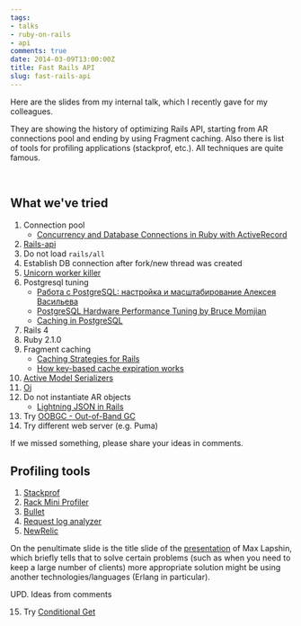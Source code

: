 ```yaml
---
tags:
- talks
- ruby-on-rails
- api
comments: true
date: 2014-03-09T13:00:00Z
title: Fast Rails API
slug: fast-rails-api
---
```


Here are the slides from my internal talk, which I recently gave for my
colleagues.

They are showing the history of optimizing Rails API, starting from AR connections pool and
ending by using Fragment caching. Also there is list of tools for
profiling applications (stackprof, etc.). All techniques are quite
famous.

<!--more-->

<script async="true" class="speakerdeck-embed" data-id="b618391085100131b8c566a463623da4" data-ratio="1.33333333333333" src="//speakerdeck.com/assets/embed.js">       </script>

&nbsp;

## What we've tried

1. Connection pool
   * [Concurrency and Database Connections in Ruby with ActiveRecord](https://devcenter.heroku.com/articles/concurrency-and-database-connections)
2. [Rails-api](https://github.com/rails-api/rails-api)
3. Do not load `rails/all`
4. Establish DB connection after fork/new thread was created
5. [Unicorn worker killer](https://github.com/kzk/unicorn-worker-killer)
6. Postgresql tuning
   * [Работа с PostgreSQL: настройка и масштабирование Алексея Васильева](http://postgresql.leopard.in.ua/html/)
   * [PostgreSQL Hardware Performance Tuning by Bruce Momjian](http://momjian.us/main/writings/pgsql/hw_performance/)
   * [Caching in PostgreSQL](http://raghavt.blogspot.ru/2012/04/caching-in-postgresql.html)
7. Rails 4
8. Ruby 2.1.0
9. Fragment caching
   * [Caching Strategies for Rails](https://devcenter.heroku.com/articles/caching-strategies)
   * [How key-based cache expiration works](http://signalvnoise.com/posts/3113-how-key-based-cache-expiration-works)
10. [Active Model Serializers](https://github.com/rails-api/active_model_serializers)
11. [Oj](https://github.com/ohler55/oj)
12. Do not instantiate AR objects
    * [Lightning JSON in Rails](http://brainspec.com/blog/2012/09/28/lightning-json-in-rails/)
13. Try [OOBGC - Out-of-Band GC](https://github.com/tmm1/gctools)
14. Try different web server (e.g. Puma)

If we missed something, please share your ideas in comments.

## Profiling tools

1. [Stackprof](https://github.com/tmm1/stackprof)
2. [Rack Mini Profiler](https://github.com/miniprofiler/rack-mini-profiler)
3. [Bullet](https://github.com/flyerhzm/bullet)
4. [Request log analyzer](https://github.com/wvanbergen/request-log-analyzer)
5. [NewRelic](http://newrelic.com/)

On the penultimate slide is the title slide of the [presentation](http://www.slideshare.net/maxlapshin/rails-26416461) of Max
Lapshin, which briefly tells that to solve certain problems (such as when you need to
keep a large number of clients) more appropriate solution might be using
another technologies/languages (Erlang in particular).

UPD. Ideas from comments

15. Try [Conditional Get](http://api.rubyonrails.org/classes/ActionController/ConditionalGet.html)
